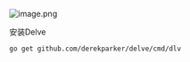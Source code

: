 ![image.png](http://upload-images.jianshu.io/upload_images/143845-a74a9c488246238c.png?imageMogr2/auto-orient/strip%7CimageView2/2/w/1240)

安装Delve
```
go get github.com/derekparker/delve/cmd/dlv
```
